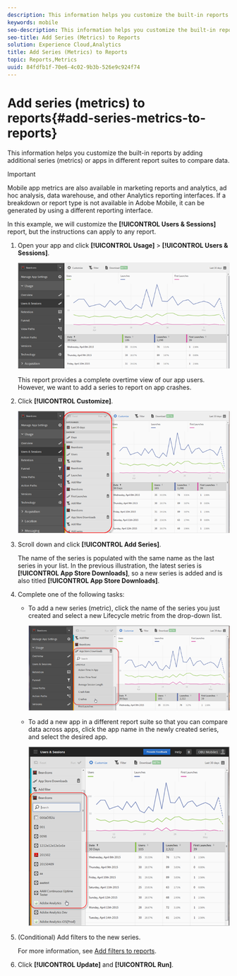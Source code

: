 ```yaml
---
description: This information helps you customize the built-in reports by adding additional series (metrics) or apps in different report suites to compare data.
keywords: mobile
seo-description: This information helps you customize the built-in reports by adding additional series (metrics) or apps in different report suites to compare data.
seo-title: Add Series (Metrics) to Reports
solution: Experience Cloud,Analytics
title: Add Series (Metrics) to Reports
topic: Reports,Metrics
uuid: 84fdfb1f-70e6-4c02-9b3b-526e9c924f74
---
```


# Add series (metrics) to reports{#add-series-metrics-to-reports}

This information helps you customize the built-in reports by adding additional series (metrics) or apps in different report suites to compare data.

>[!IMPORTANT]
>
>Mobile app metrics are also available in marketing reports and analytics, ad hoc analysis, data warehouse, and other Analytics reporting interfaces. If a breakdown or report type is not available in Adobe Mobile, it can be generated by using a different reporting interface.

In this example, we will customize the **[!UICONTROL Users & Sessions]** report, but the instructions can apply to any report. 

1. Open your app and click **[!UICONTROL Usage]** > **[!UICONTROL Users & Sessions]**.

   ![Step Result](assets/customize1.png)

   This report provides a complete overtime view of our app users. However, we want to add a series to report on app crashes. 

1. Click **[!UICONTROL Customize]**.

   ![Step Result](assets/customize2.png)

1. Scroll down and click **[!UICONTROL Add Series]**.

   The name of the series is populated with the same name as the last series in your list. In the previous illustration, the latest series is **[!UICONTROL App Store Downloads]**, so a new series is added and is also titled **[!UICONTROL App Store Downloads]**. 

1. Complete one of the following tasks:

    * To add a new series (metric), click the name of the series you just created and select a new Lifecycle metric from the drop-down list.

      ![Step Result](assets/add_series.png)

    * To add a new app in a different report suite so that you can compare data across apps, click the app name in the newly created series, and select the desired app.
  
      ![](assets/add_series_app.png)

1. (Conditional) Add filters to the new series.

   For more information, see [Add filters to reports](/help/using/usage/reports-customize/t-reports-customize.md). 
1. Click **[!UICONTROL Update]** and **[!UICONTROL Run]**.
